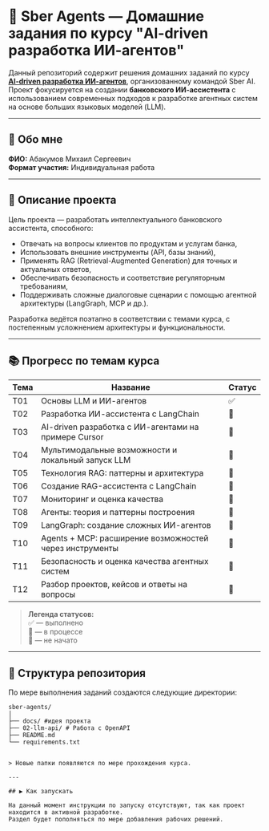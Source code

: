 # 🏦 Sber Agents — Домашние задания по курсу "AI-driven разработка ИИ-агентов"

Данный репозиторий содержит решения домашних заданий по курсу **[AI-driven разработка ИИ-агентов](https://github.com/aidialogs/sber-agents)**, организованному командой Sber AI.  
Проект фокусируется на создании **банковского ИИ-ассистента** с использованием современных подходов к разработке агентных систем на основе больших языковых моделей (LLM).

---

## 👤 Обо мне

**ФИО:** Абакумов Михаил Сергеевич  
**Формат участия:** Индивидуальная работа

---

## 📌 Описание проекта

Цель проекта — разработать интеллектуального банковского ассистента, способного:
- Отвечать на вопросы клиентов по продуктам и услугам банка,
- Использовать внешние инструменты (API, базы знаний),
- Применять RAG (Retrieval-Augmented Generation) для точных и актуальных ответов,
- Обеспечивать безопасность и соответствие регуляторным требованиям,
- Поддерживать сложные диалоговые сценарии с помощью агентной архитектуры (LangGraph, MCP и др.).

Разработка ведётся поэтапно в соответствии с темами курса, с постепенным усложнением архитектуры и функциональности.

---

## 📚 Прогресс по темам курса

| Тема | Название | Статус |
|------|----------|--------|
| Т01 | Основы LLM и ИИ-агентов | ✅ |
| Т02 | Разработка ИИ-ассистента с LangChain | 🔲 |
| Т03 | AI-driven разработка с ИИ-агентами на примере Cursor | 🔲 |
| Т04 | Мультимодальные возможности и локальный запуск LLM | 🔲 |
| Т05 | Технология RAG: паттерны и архитектура | 🔲 |
| Т06 | Создание RAG-ассистента с LangChain | 🔲 |
| Т07 | Мониторинг и оценка качества | 🔲 |
| Т08 | Агенты: теория и паттерны построения | 🔲 |
| Т09 | LangGraph: создание сложных ИИ-агентов | 🔲 |
| Т10 | Agents + MCP: расширение возможностей через инструменты | 🔲 |
| Т11 | Безопасность и оценка качества агентных систем | 🔲 |
| Т12 | Разбор проектов, кейсов и ответы на вопросы | 🔲 |

> **Легенда статусов:**  
> ✅ — выполнено  
> 🔄 — в процессе  
> 🔲 — не начато

---

## 📂 Структура репозитория

По мере выполнения заданий создаются следующие директории:
```
sber-agents/
│
├── docs/ #идея проекта
├── 02-llm-api/ # Работа с OpenAPI
├── README.md
└── requirements.txt


> Новые папки появляются по мере прохождения курса.

---

## ▶️ Как запускать

На данный момент инструкции по запуску отсутствуют, так как проект находится в активной разработке.  
Раздел будет пополняться по мере добавления рабочих решений.
